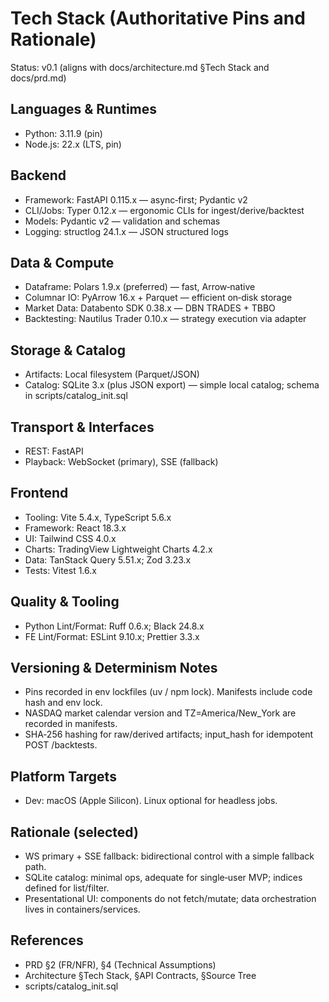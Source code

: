 # Tech Stack (Authoritative Pins and Rationale)

Status: v0.1 (aligns with docs/architecture.md §Tech Stack and docs/prd.md)

## Languages & Runtimes
- Python: 3.11.9 (pin)
- Node.js: 22.x (LTS, pin)

## Backend
- Framework: FastAPI 0.115.x — async‑first; Pydantic v2
- CLI/Jobs: Typer 0.12.x — ergonomic CLIs for ingest/derive/backtest
- Models: Pydantic v2 — validation and schemas
- Logging: structlog 24.1.x — JSON structured logs

## Data & Compute
- Dataframe: Polars 1.9.x (preferred) — fast, Arrow‑native
- Columnar IO: PyArrow 16.x + Parquet — efficient on‑disk storage
- Market Data: Databento SDK 0.38.x — DBN TRADES + TBBO
- Backtesting: Nautilus Trader 0.10.x — strategy execution via adapter

## Storage & Catalog
- Artifacts: Local filesystem (Parquet/JSON)
- Catalog: SQLite 3.x (plus JSON export) — simple local catalog; schema in scripts/catalog_init.sql

## Transport & Interfaces
- REST: FastAPI
- Playback: WebSocket (primary), SSE (fallback)

## Frontend
- Tooling: Vite 5.4.x, TypeScript 5.6.x
- Framework: React 18.3.x
- UI: Tailwind CSS 4.0.x
- Charts: TradingView Lightweight Charts 4.2.x
- Data: TanStack Query 5.51.x; Zod 3.23.x
- Tests: Vitest 1.6.x

## Quality & Tooling
- Python Lint/Format: Ruff 0.6.x; Black 24.8.x
- FE Lint/Format: ESLint 9.10.x; Prettier 3.3.x

## Versioning & Determinism Notes
- Pins recorded in env lockfiles (uv / npm lock). Manifests include code hash and env lock.
- NASDAQ market calendar version and TZ=America/New_York are recorded in manifests.
- SHA‑256 hashing for raw/derived artifacts; input_hash for idempotent POST /backtests.

## Platform Targets
- Dev: macOS (Apple Silicon). Linux optional for headless jobs.

## Rationale (selected)
- WS primary + SSE fallback: bidirectional control with a simple fallback path.
- SQLite catalog: minimal ops, adequate for single‑user MVP; indices defined for list/filter.
- Presentational UI: components do not fetch/mutate; data orchestration lives in containers/services.

## References
- PRD §2 (FR/NFR), §4 (Technical Assumptions)
- Architecture §Tech Stack, §API Contracts, §Source Tree
- scripts/catalog_init.sql
